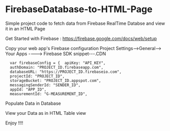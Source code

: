 # FirebaseDatabase-to-HTML-Page
Simple project code to fetch data from Firebase RealTime Databse and view it in an HTML Page


Get Started with Firebase : https://firebase.google.com/docs/web/setup

Copy your web app's Firebase configuration 
Project Settings-->General--> Your Apps ----> Firebase SDK snippet---.CDN

      var firebaseConfig = {  apiKey: "API_KEY",
      authDomain: "PROJECT_ID.firebaseapp.com",
      databaseURL: "https://PROJECT_ID.firebaseio.com",
      projectId: "PROJECT_ID",
      storageBucket: "PROJECT_ID.appspot.com",
      messagingSenderId: "SENDER_ID",
      appId: "APP_ID",
      measurementId: "G-MEASUREMENT_ID",
      
    


Populate Data in Database 

View your Data as in HTML Table view

Enjoy !!!!




